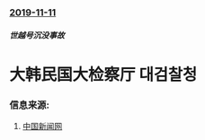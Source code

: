 ### [2019-11-11](/news/2019/11/11/index.md)

##### 世越号沉没事故
#  大韩民国大检察厅 대검찰청 




### 信息来源:

1. [中国新闻网](http://www.chinanews.com/gj/2019/11-11/9003936.shtml)
